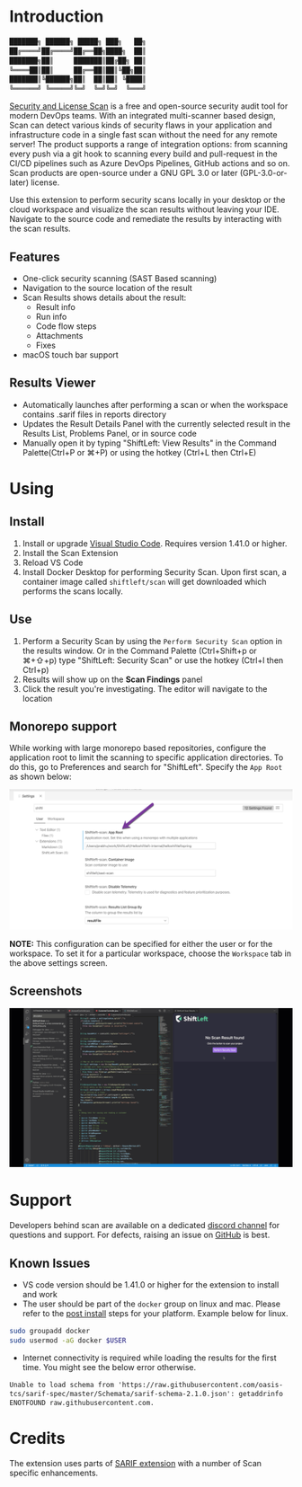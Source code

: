 # Introduction

```bash
███████╗ ██████╗ █████╗ ███╗   ██╗
██╔════╝██╔════╝██╔══██╗████╗  ██║
███████╗██║     ███████║██╔██╗ ██║
╚════██║██║     ██╔══██║██║╚██╗██║
███████║╚██████╗██║  ██║██║ ╚████║
╚══════╝ ╚═════╝╚═╝  ╚═╝╚═╝  ╚═══╝
```

[Security and License Scan](https://slscan.io) is a free and open-source security audit tool for modern DevOps teams. With an integrated multi-scanner based design, Scan can detect various kinds of security flaws in your application and infrastructure code in a single fast scan without the need for any remote server! The product supports a range of integration options: from scanning every push via a git hook to scanning every build and pull-request in the CI/CD pipelines such as Azure DevOps Pipelines, GitHub actions and so on. Scan products are open-source under a GNU GPL 3.0 or later (GPL-3.0-or-later) license.

Use this extension to perform security scans locally in your desktop or the cloud workspace and visualize the scan results without leaving your IDE. Navigate to the source code and remediate the results by interacting with the scan results.

## **Features**

- One-click security scanning (SAST Based scanning)
- Navigation to the source location of the result
- Scan Results shows details about the result:
  - Result info
  - Run info
  - Code flow steps
  - Attachments
  - Fixes
- macOS touch bar support

## Results Viewer

- Automatically launches after performing a scan or when the workspace contains .sarif files in reports directory
- Updates the Result Details Panel with the currently selected result in the Results List, Problems Panel, or in source code
- Manually open it by typing "ShiftLeft: View Results" in the Command Palette(Ctrl+P or ⌘+P) or using the hotkey (Ctrl+L then Ctrl+E)

# Using

## Install

1. Install or upgrade [Visual Studio Code](https://code.visualstudio.com/). Requires version 1.41.0 or higher.
2. Install the Scan Extension
3. Reload VS Code
4. Install Docker Desktop for performing Security Scan. Upon first scan, a container image called `shiftleft/scan` will get downloaded which performs the scans locally.

## Use

1. Perform a Security Scan by using the `Perform Security Scan` option in the results window. Or in the Command Palette (Ctrl+Shift+p or ⌘+⇧+p) type "ShiftLeft: Security Scan" or use the hotkey (Ctrl+l then Ctrl+p)
2. Results will show up on the **Scan Findings** panel
3. Click the result you're investigating. The editor will navigate to the location

## Monorepo support

While working with large monorepo based repositories, configure the application root to limit the scanning to specific application directories. To do this, go to Preferences and search for "ShiftLeft". Specify the `App Root` as shown below:

![AppRoot Preference](https://raw.githubusercontent.com/ShiftLeftSecurity/scan-action/master/docs/readmeImages/vscode-pref.png?raw=true)

**NOTE:** This configuration can be specified for either the user or for the workspace. To set it for a particular workspace, choose the `Workspace` tab in the above settings screen.

## Screenshots

![Extension in Action](https://raw.githubusercontent.com/ShiftLeftSecurity/scan-action/master/docs/readmeImages/vscode.gif?raw=true)

# Support

Developers behind scan are available on a dedicated [discord channel](https://discord.gg/7WvSxdK) for questions and support. For defects, raising an issue on [GitHub](https://github.com/ShiftLeftSecurity/sast-scan/issues) is best.

## Known Issues

- VS code version should be 1.41.0 or higher for the extension to install and work
- The user should be part of the `docker` group on linux and mac. Please refer to the [post install](https://docs.docker.com/install/linux/linux-postinstall/) steps for your platform. Example below for linux.

```bash
sudo groupadd docker
sudo usermod -aG docker $USER
```

- Internet connectivity is required while loading the results for the first time. You might see the below error otherwise.

```
Unable to load schema from 'https://raw.githubusercontent.com/oasis-tcs/sarif-spec/master/Schemata/sarif-schema-2.1.0.json': getaddrinfo ENOTFOUND raw.githubusercontent.com.
```

# Credits

The extension uses parts of [SARIF extension](https://github.com/Microsoft/sarif-vscode-extension) with a number of Scan specific enhancements.
